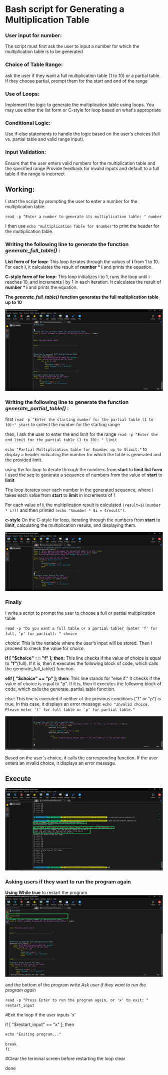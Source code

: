 # Bash script for Generating a Multiplication Table

### User input for number: 
The script must first ask the user to input a number for which the multiplication table is to be generated 

### Choice of Table Range: 
ask the user if they want a full multiplication table (1 to 10) or a partial table. If they choose partial, prompt them for the start and end of the range

### Use of Loops:
Implement the logic to generate the multiplication table using loops. You may use either the list form or C-style for loop based on what's appropriate

### Conditional Logic: 
Use if-else statements to handle the logic based on the user's choices (full vs. partial table and valid range input).

### Input Validation: 
Ensure that the user enters valid numbers for the multiplication table and the specified range Provide feedback for invalid inputs and default to a full table if the range is incorrect

## Working: 
I start the script by prompting the user to enter a number for the multiplication table:

`read -p "Enter a number to generate its multiplication table: " number`

I then use `echo "multiplication Table for $number"`to print the header for the multiplication table.

### Writing the following line to generate the function *generate_full_table()* :

**List form of for loop:**
This loop iterates through the values of **i** from 1 to 10.
For each **i**, it calculates the result of **number * i** and prints the equation.

**C-style form of for loop:**
This loop initializes i to 1, runs the loop until i reaches 10, and increments i by 1 in each iteration.
It calculates the result of **number * i** and prints the equation.

**The *generate_full_table()* function generates the full multiplication table up to 10**

![screenhshoot of the above step](image/MultiplicationT.png)

### Writing the following line to generate the function *generate_partial_table()* :

first `read -p "Enter the starting number for the partial table (1 to 10):" start` to collect the number for the starting range

then, I ask the user to enter the end limit for the range
`read -p "Enter the end limit for the partial table (1 to 10): " limit`

`echo "Partial Multiplication table for $number up to $limit:"` to display a header indicating the number for which the table is generated and the provided limit.

using the for loop to iterate through the numbers from **start** to **limit**
**list form**
I used the *seq* to generate a sequence of numbers from the value of **start** to **limit**

The loop iterates over each number in the generated sequence, where i takes each value from **start** to **limit** in increments of 1

For each value of **i**, the multiplication result is calculated `(result=$((number * i)))` and then printed `(echo "$number * $i = $result")`.

**c-style**
 On the C-style for loop, iterating through the numbers from **start** to **limit**, calculating the multiplication results, and displaying them.
 
 ![screenshot of the above step](image/Functions.png)

### Finally
I write a script to prompt the user to choose a full or partial multiplication table 

`read -p "Do you want a full table or a partial table? (Enter 'f' for full, 'p' for partial): " choice`

*choice*: This is the variable where the user's input will be stored.
Then I proceed to check the value for *choice*.

**if [ "$choice" == "f" ]; then:** This line checks if the value of choice is equal to **"f"**(full). If it is, then it executes the following block of code, which calls the generate_full_table() function.

**elif [ "$choice" == "p" ]; then:** This line stands for "else if." It checks if the value of choice is equal to "p". If it is, then it executes the following block of code, which calls the generate_partial_table function.

else: This line is executed if neither of the previous conditions ("f" or "p") is true, In this case, it displays an error message:
`echo "Invalid choice. Please enter 'f' for full table or 'p' for partial table."`

![screenshot of the above step](image/choice.png)


Based on the user's choice, it calls the corresponding function.
If the user enters an invalid choice, it displays an error message.

## Execute
![screenshot of the above step](image/Test2.png)

### Asking users if they want to run the program again
**Using While true** to restart the program 
![screenshot of while true](image/while.png)

and the bottom of the program write *Ask user if they want to run the program again*

`read -p "Press Enter to run the program again, or 'x' to exit: " restart_input`

#Exit the loop if the user inputs 'x'

if [ "$restart_input" == "x" ]; then

    echo "Exiting program..."
   
    break
    fi

#Clear the terminal screen before restarting the loop
clear

done



